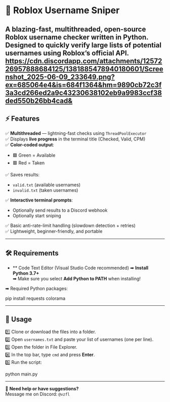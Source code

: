 
# 🎯 Roblox Username Sniper

A **blazing-fast**, multithreaded, open-source Roblox username checker written in Python.  
Designed to quickly verify large lists of potential usernames using Roblox’s official API.
https://cdn.discordapp.com/attachments/1257226957888684125/1381885478940180601/Screenshot_2025-06-09_233649.png?ex=685064e4&is=684f1364&hm=9890cb72c3f3a3cd266ed2a9c43230638102eb9a9983ccf38ded550b26bb4cad&
---

## ⚡ Features

✅ **Multithreaded** — lightning-fast checks using `ThreadPoolExecutor`  
✅ Displays **live progress** in the terminal title (Checked, Valid, CPM)  
✅ **Color-coded output**:  
- 🟩 Green = Available  
- 🟥 Red = Taken  

✅ Saves results:  
- `valid.txt` (available usernames)  
- `invalid.txt` (taken usernames)  

✅ **Interactive terminal prompts**:  
- Optionally send results to a Discord webhook  
- Optionally start sniping  

✅ Basic anti-rate-limit handling (slowdown detection + retries)  
✅ Lightweight, beginner-friendly, and portable  

---

## 🛠️ Requirements
- ** Code Text Editor (Visual Studio Code recommended)
➡ **Install Python 3.7+**  
➡ Make sure you select **Add Python to PATH** when installing!

➡ Required Python packages:

pip install requests colorama

---

## 🚀 Usage

1️⃣ Clone or download the files into a folder.  
2️⃣ Open `usernames.txt` and paste your list of usernames (one per line).  
3️⃣ Open the folder in File Explorer.  
4️⃣ In the top bar, type `cmd` and press **Enter**.  
5️⃣ Run the script:

python main.py

---

💬 **Need help or have suggestions?**  
Message me on Discord: `@vzfl`
